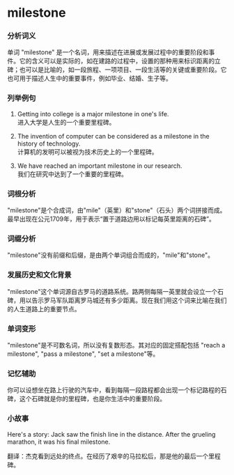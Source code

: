 # milestone

### 分析词义

  

单词 "milestone" 是一个名词，用来描述在进展或发展过程中的重要阶段和事件。它的含义可以是实际的，如在建路的过程中，设置的那种用来标识距离的立碑；也可以是比喻的，如一段旅程、一项项目、一段生活等的关键或重要阶段。它也可用于描述人生中的重要事件，例如毕业、结婚、生子等。

  

### 列举例句

  

1.  Getting into college is a major milestone in one's life.  
    进入大学是人生的一个重要里程碑。
    
      
    
2.  The invention of computer can be considered as a milestone in the history of technology.  
    计算机的发明可以被视为技术历史上的一个里程碑。
    
      
    
3.  We have reached an important milestone in our research.  
    我们在研究中达到了一个重要的里程碑。
    
      
    

  

### 词根分析

  

"milestone"是个合成词，由"mile"（英里）和"stone"（石头）两个词拼接而成。最早出现在公元1709年，用于表示“置于道路边用以标记每英里距离的石碑”。

  

### 词缀分析

  

"milestone"没有前缀和后缀，是由两个单词组合而成的，"mile"和"stone"。

  

### 发展历史和文化背景

  

"milestone"这个单词源自古罗马的道路系统。路两侧每隔一英里就会设立一个石碑，用以告示罗马军队距离罗马城还有多少距离。现在我们用这个词来比喻在我们的人生道路上的重要节点。

  

### 单词变形

  

"milestone"是不可数名词，所以没有复数形态。其对应的固定搭配包括 "reach a milestone", "pass a milestone", "set a milestone"等。

  

### 记忆辅助

  

你可以设想坐在路上行驶的汽车中，看到每隔一段路程都会出现一个标记路程的石碑，这个石碑就是你的里程碑，也是你生活中的重要阶段。

  

### 小故事

  

Here's a story: Jack saw the finish line in the distance. After the grueling marathon, it was his final milestone.

  

翻译：杰克看到远处的终点。在经历了艰辛的马拉松后，那是他的最后一个里程碑。
